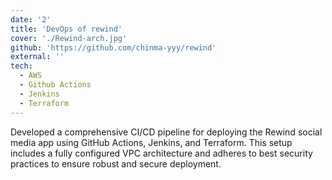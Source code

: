 ```yaml
---
date: '2'
title: 'DevOps of rewind'
cover: './Rewind-arch.jpg'
github: 'https://github.com/chinma-yyy/rewind'
external: ''
tech:
  - AWS
  - Github Actions
  - Jenkins
  - Terraform
---
```


Developed a comprehensive CI/CD pipeline for deploying the Rewind social media app using GitHub Actions, Jenkins, and Terraform. This setup includes a fully configured VPC architecture and adheres to best security practices to ensure robust and secure deployment.
